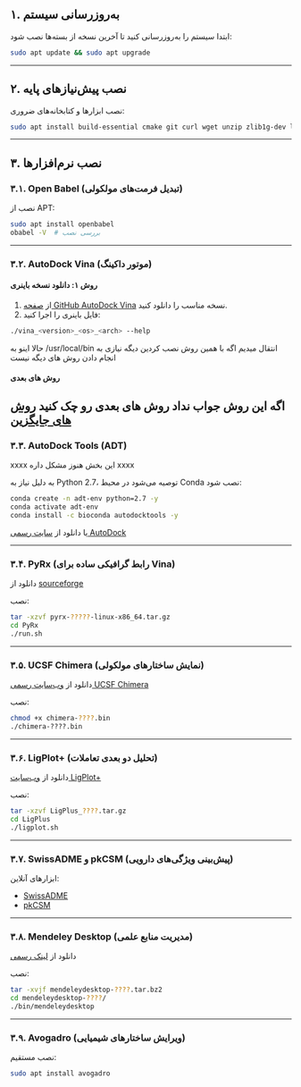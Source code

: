## ۱. به‌روزرسانی سیستم

ابتدا سیستم را به‌روزرسانی کنید تا آخرین نسخه از بسته‌ها نصب شود:

```bash
sudo apt update && sudo apt upgrade
```

---

## ۲. نصب پیش‌نیازهای پایه

نصب ابزارها و کتابخانه‌های ضروری:

```bash
sudo apt install build-essential cmake git curl wget unzip zlib1g-dev libglu1-mesa libxi-dev libxmu-dev libpng-dev libfreetype6-dev default-jre
```

---

## ۳. نصب نرم‌افزارها

### ۳.۱. Open Babel (تبدیل فرمت‌های مولکولی)

نصب از APT:

```bash
sudo apt install openbabel
obabel -V  # بررسی نصب
```

---

### ۳.۲. AutoDock Vina (موتور داکینگ)

#### روش ۱: دانلود نسخه باینری

1. از [صفحه GitHub AutoDock Vina](https://github.com/ccsb-scripps/AutoDock-Vina/releases) نسخه مناسب را دانلود کنید.
2. فایل باینری را اجرا کنید:

```bash
./vina_<version>_<os>_<arch> --help
```
حالا اینو به /usr/local/bin انتقال میدیم
اگه با همین روش نصب کردین دیگه نیازی به انجام دادن روش های دیگه نیست

#### روش های بعدی
اگه این روش جواب نداد روش های بعدی رو چک کنید
[روش های جایگزین](Adv-other-installation-fa.md)
---

### ۳.۳. AutoDock Tools (ADT)
xxxx این بخش هنوز مشکل داره xxxx

به دلیل نیاز به Python 2.7، توصیه می‌شود در محیط Conda نصب شود:

```bash
conda create -n adt-env python=2.7 -y
conda activate adt-env
conda install -c bioconda autodocktools -y
```

یا دانلود از [سایت رسمی AutoDock](http://autodock.scripps.edu)

---

### ۳.۴. PyRx (رابط گرافیکی ساده برای Vina)

دانلود از [sourceforge](https://sourceforge.net/projects/pyrx/)

نصب:

```bash
tar -xzvf pyrx-?????-linux-x86_64.tar.gz 
cd PyRx
./run.sh 
```

---

### ۳.۵. UCSF Chimera (نمایش ساختارهای مولکولی)

دانلود از [وب‌سایت رسمی UCSF Chimera](https://www.cgl.ucsf.edu/chimera/download.html)

نصب:

```bash
chmod +x chimera-????.bin
./chimera-????.bin
```

---

### ۳.۶. LigPlot+ (تحلیل دو بعدی تعاملات)

دانلود از [وب‌سایت LigPlot+](https://www.ebi.ac.uk/thornton-srv/software/LigPlus/)

نصب:

```bash
tar -xzvf LigPlus_????.tar.gz
cd LigPlus
./ligplot.sh
```

---

### ۳.۷. SwissADME و pkCSM (پیش‌بینی ویژگی‌های دارویی)

ابزارهای آنلاین:

* [SwissADME](https://www.swissadme.ch/)
* [pkCSM](https://biosig.lab.uq.edu.au/pkcsm/)

---

### ۳.۸. Mendeley Desktop (مدیریت منابع علمی)

دانلود از [لینک رسمی](https://desktop-download.mendeley.com/download/linux/)

نصب:

```bash
tar -xvjf mendeleydesktop-????.tar.bz2
cd mendeleydesktop-????/
./bin/mendeleydesktop
```

---

### ۳.۹. Avogadro (ویرایش ساختارهای شیمیایی)

نصب مستقیم:

```bash
sudo apt install avogadro
```
